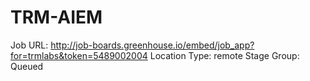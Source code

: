 # TRM-AIEM

Job URL: http://job-boards.greenhouse.io/embed/job_app?for=trmlabs&token=5489002004
Location Type: remote
Stage Group: Queued